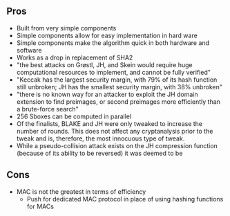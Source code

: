 Pros
----

- Built from very simple components
- Simple components allow for easy implementation in hard ware
- Simple components make the algorithm quick in both hardware and software
- Works as a drop in replacement of SHA2
- "the best attacks on Grøstl, JH, and Skein would require huge computational resources to implement, and cannot be fully verified"
- "Keccak has the largest security margin, with 79% of its hash function still unbroken; JH has the smallest security margin, with 38% unbroken"
- "there is no known way for an attacker to exploit the JH domain extension to find preimages, or second preimages more efficiently than a brute-force search"
- 256 Sboxes can be computed in parallel
- Of the finalists, BLAKE and JH were only tweaked to increase the number of rounds. This does not affect any cryptanalysis prior to the tweak and is, therefore, the most innocuous type of tweak. 
- While a pseudo-collision attack exists on the JH compression function (because of its ability to be reversed) it was deemed to be 

Cons
----

- MAC is not the greatest in terms of efficiency
	- Push for dedicated MAC protocol in place of using hashing functions for MACs
